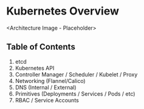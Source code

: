 # Kubernetes Overview

<Architecture Image - Placeholder>

## Table of Contents

1. etcd
2. Kubernetes API
3. Controller Manager / Scheduler / Kubelet / Proxy
4. Networking (Flannel/Calico)
5. DNS (Internal / External)
6. Primitives (Deployments / Services / Pods / etc)
7. RBAC / Service Accounts
